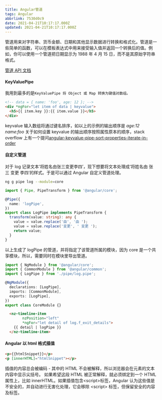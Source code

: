 ```yaml
---
title: Angular管道
tags: Angular
abbrlink: 7530d0c9
date: 2021-04-21T10:17:17.000Z
updated: 2021-04-21T10:17:17.000Z
---
```


管道用来对字符串、货币金额、日期和其他显示数据进行转换和格式化。管道是一些简单的函数，可以在模板表达式中用来接受输入值并返回一个转换后的值。例如，你可以使用一个管道把日期显示为 1988 年 4 月 15 日，而不是其原始字符串格式。

<!--more-->

[管道 API 文档](https://angular.cn/api/common#pipes)

#### KeyValuePipe

我用到最多的是`KeyValuePipe 将 Object 或 Map 转换为键值对数组。`

```html
<!-- data = { name: 'foo', age: 12 }; -->
<div *ngFor="let item of data | keyvalue">
  <h5>{{ item.key }}:{{ item.value }}</h5>
</div>
```

keyvalue 输入数组将通过键名排序，如以上的示例的输出顺序是 _age:12_ 　*name:foo*
关于如何设置 keyvalue 的输出顺序按照属性原本的顺序，stack overflow 上有一个提问[angular-keyvalue-pipe-sort-properties-iterate-in-order](https://stackoverflow.com/questions/52793944/angular-keyvalue-pipe-sort-properties-iterate-in-order)

#### 自定义管道

对于 log 记录文本‘将姓名由张三变更李四’，现下想要将文本处理成‘将姓名由 张三 变更 李四’的样式。于是可以通过 Angular 自定义管道处理。

```bash
ng g pipe log --module=core
```

```typescript
import { Pipe, PipeTransform } from '@angular/core';

@Pipe({
  name: 'logPipe',
})
export class LogPipe implements PipeTransform {
  transform(value: string): any {
    value = value.replace('由', '由 ');
    value = value.replace('变更', ' 变更 ');
    return value;
  }
}
```

以上生成了 logPipe 的管道，并将指定了该管道所属的模块，因为 core 是一个共享模块，所以，需要同时在模块里导出管道。

```Typescript
import { NgModule } from '@angular/core';
import { CommonModule } from '@angular/common';
import { LogPipe } from './pipe/log.pipe';

@NgModule({
  declarations: [LogPipe],
  imports: [CommonModule],
  exports: [LogPipe],
})
export class CoreModule {}
```

```HTML
  <nz-timeline-item
        nzPosition="left"
        *ngFor="let detail of log.f_exit_details">
    {{ detail | logPipe }}
  </nz-timeline-item>
```

#### Angular 以 html 格式插值

```html
<p>{{htmlSnippet}}</p>
<p [innerHTML]="htmlSnippet"></p>
```

插值的内容总会被编码 - 其中的 HTML 不会被解释，所以浏览器会在元素的文本内容中显示尖括号。
如果希望这段 HTML 被正常解释，就必须绑定到一个 HTML 属性上，比如 innerHTML。如果插值包含\<script\>标签，Angular 认为这些值是不安全的，并自动进行无害化处理，它会移除 \<script\> 标签，但保留安全的内容及标签。
